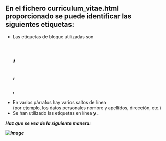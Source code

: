 ## En el fichero curriculum_vitae.html proporcionado se puede identificar las siguientes etiquetas: 

- Las etiquetas de bloque utilizadas son <h1>, <h2>, <h3>, <p>
- En varios párrafos hay varios saltos de línea <br /> (por ejemplo, los datos personales nombre y apellidos, dirección, etc.) 
- Se han utilizado las etiquetas en línea <strong> y <em> .

Haz que se vea de la siguiente manera:

![image](https://github.com/user-attachments/assets/252def21-c862-4536-889f-0dac0c091843)
